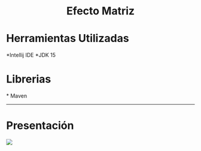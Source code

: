 <html> 
<div align="center">
 <h1>Efecto Matriz</h1>
</div>
<div>
 <h1>Herramientas Utilizadas</h1>
 *Intellij IDE
 *JDK 15
</div>
  
<div>
  <h1>Librerias</h1>
    * Maven
  
  ---
  
  <div>
   <h1>Presentación</h1>
    <img src="https://github.com/Magucho/Efecto_Matrix/assets/98346054/0e735ff6-0002-4504-8016-8aa343509b01">   
  </div>
</div>

</html>
